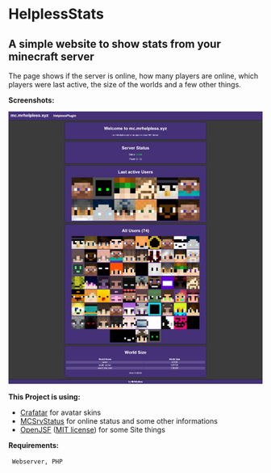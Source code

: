 # HelplessStats

## A simple website to show stats from your minecraft server

The page shows if the server is online, how many players are online, which players were last active, the size of the worlds and a few other things.

**Screenshots:**

![Screenshot](screenshot.png?raw=true "Screenshot")

**This Project is using:**

- [Crafatar](https://crafatar.com/) for avatar skins
- [MCSrvStatus](https://api.mcsrvstat.us/) for online status and some other informations
- [OpenJSF](https://openjsf.org/) ([MIT license](https://jquery.org/license/)) for some Site things

**Requirements:**

``` Webserver, PHP```